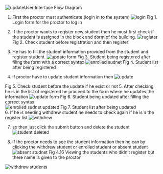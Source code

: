 ![update](https://github.com/user-attachments/assets/a96833b6-7fc8-451b-be8e-fae9b543d5ca)User Interface Flow Diagram

1. First the proctor must authenticate (login in to the system)
![login](https://github.com/user-attachments/assets/c98cbb45-6ee9-4e5c-976a-82df7502cb20)
Fig 1. Login form for the proctor to log in

2. If the proctor wants to register new student then he must first check if the student is assigned in the block and dorm of the building.
    ![register](https://github.com/user-attachments/assets/72e0c7ca-4234-40e5-affb-da416a430d47)
Fig 2. Check student before registration and then register

3. He has to fill the student information provided from the student and register student.
![update form](https://github.com/user-attachments/assets/c7902769-c92d-47be-9c37-6f92ca0f6e69)
Fig 3. Student being registered after filing the form with a correct syntax
![enrolled sudnet](https://github.com/user-attachments/assets/fe8273bb-5a77-490c-8b1a-577675b3b502)
Fig 4. Student list after being registered 
4. if proctor have to update student information then 
![update](https://github.com/user-attachments/assets/17812a7f-6299-40e4-baec-daa8ff95037f)

Fig 5. Check student before the update if he exist or not 
5. After checking he is in the list of registered he proceed to the form where he updates the information
![update form](https://github.com/user-attachments/assets/8ea341d9-e404-498d-aae9-83a69772c3f1)
Fig 6. Student being updated after filling the correct syntax  
![enrolled sudnet updated](https://github.com/user-attachments/assets/5ca8e594-866f-4da4-a814-542c21dc2747)
Fig 7. Student list after being updated  
6. If he is needing withdrew student he needs to check again if he is n the register list
![withdrew](https://github.com/user-attachments/assets/9a3f788b-9496-455c-b11d-f1e3a6f04b01)

7. so then just click the submit button and delete the student
![student deleted](https://github.com/user-attachments/assets/1de04b26-6678-41ca-9436-ab5e2d342095)


8.  if the proctor needs to see the student information then he can by clicking the 
withdrew student or enrolled student or absent student
![absent studnet](https://github.com/user-attachments/assets/2c7a8b80-1fc9-48f3-ba20-7771eb7322ae)
Fig 4.16 Viewing the students who didn’t register but there name is given to the proctor

![withdrew students](https://github.com/user-attachments/assets/78a9eac2-0312-4cfc-bc59-7d2c33dc6c7c)

